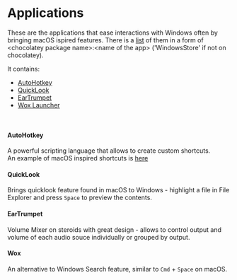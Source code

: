 # Applications

These are the applications that ease interactions with Windows often by bringing macOS ispired features.
There is a [list](./list.txt) of them in a form of \<chocolatey package name\>:\<name of the app\> ('WindowsStore' if not on chocolatey).
  
It contains:
* [AutoHotkey](https://www.autohotkey.com/)
* [QuickLook](https://pooi.moe/QuickLook/)
* [EarTrumpet](https://github.com/File-New-Project/EarTrumpet)
* [Wox Launcher](http://www.wox.one/)
<br/>

#### AutoHotkey
A powerful scripting language that allows to create custom shortcuts.<br/>
An example of macOS inspired shortcuts is [here](../ahk/main.ahk)

#### QuickLook
Brings quicklook feature found in macOS to Windows - highlight a file in File Explorer and press `Space` to preview the contents.

#### EarTrumpet
Volume Mixer on steroids with great design - allows to control output and volume of each audio souce individually or grouped by output.

#### Wox
An alternative to Windows Search feature, similar to `Cmd` + `Space` on macOS.